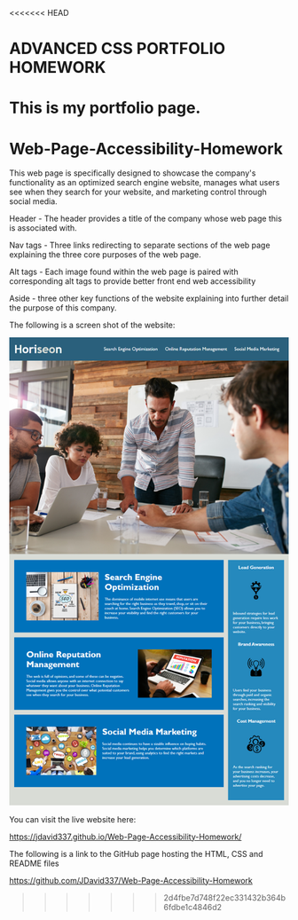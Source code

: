 <<<<<<< HEAD
# ADVANCED CSS PORTFOLIO HOMEWORK
This is my portfolio page.
=======
# Web-Page-Accessibility-Homework

This web page is specifically designed to showcase the company's functionality as an optimized search engine website, manages what users see when they search for your website, and marketing control through social media.

Header - The header provides a title of the company whose web page this is associated with.

Nav tags - Three links redirecting to separate sections of the web page explaining the three core purposes of the web page.

Alt tags - Each image found within the web page is paired with corresponding alt tags to provide better front end web accessibility

Aside - three other key functions of the website explaining into further detail the purpose of this company.

The following is a screen shot of the website:

![Web page features search engine, manager control, and social marketing tools](./assets/images/01-html-css-git-homework-demo.png)

You can visit the live website here:

https://jdavid337.github.io/Web-Page-Accessibility-Homework/

The following is a link to the GitHub page hosting the HTML, CSS and README files

https://github.com/JDavid337/Web-Page-Accessibility-Homework
>>>>>>> 2d4fbe7d748f22ec331432b364b6fdbe1c4846d2
